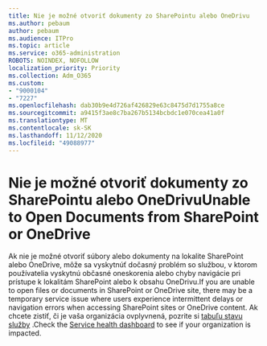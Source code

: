 ```yaml
---
title: Nie je možné otvoriť dokumenty zo SharePointu alebo OneDrivu
ms.author: pebaum
author: pebaum
ms.audience: ITPro
ms.topic: article
ms.service: o365-administration
ROBOTS: NOINDEX, NOFOLLOW
localization_priority: Priority
ms.collection: Adm_O365
ms.custom:
- "9000104"
- "7227"
ms.openlocfilehash: dab30b9e4d726af426829e63c8475d7d1755a8ce
ms.sourcegitcommit: a9415f3ae8c7ba267b5134bcbdc1e070cea41a0f
ms.translationtype: MT
ms.contentlocale: sk-SK
ms.lasthandoff: 11/12/2020
ms.locfileid: "49088977"
---
```

# <a name="unable-to-open-documents-from-sharepoint-or-onedrive"></a><span data-ttu-id="1fdf0-102">Nie je možné otvoriť dokumenty zo SharePointu alebo OneDrivu</span><span class="sxs-lookup"><span data-stu-id="1fdf0-102">Unable to Open Documents from SharePoint or OneDrive</span></span>

<span data-ttu-id="1fdf0-103">Ak nie je možné otvoriť súbory alebo dokumenty na lokalite SharePoint alebo OneDrive, môže sa vyskytnúť dočasný problém so službou, v ktorom používatelia vyskytnú občasné oneskorenia alebo chyby navigácie pri prístupe k lokalitám SharePoint alebo k obsahu OneDrivu.</span><span class="sxs-lookup"><span data-stu-id="1fdf0-103">If you are unable to open files or documents in SharePoint or OneDrive site, there may be a temporary service issue where users experience intermittent delays or navigation errors when accessing SharePoint sites or OneDrive content.</span></span> <span data-ttu-id="1fdf0-104">Ak chcete zistiť, či je vaša organizácia ovplyvnená, pozrite si [tabuľu stavu služby](https://admin.microsoft.com/AdminPortal/Home#/servicehealth) .</span><span class="sxs-lookup"><span data-stu-id="1fdf0-104">Check the [Service health dashboard](https://admin.microsoft.com/AdminPortal/Home#/servicehealth) to see if your organization is impacted.</span></span>
